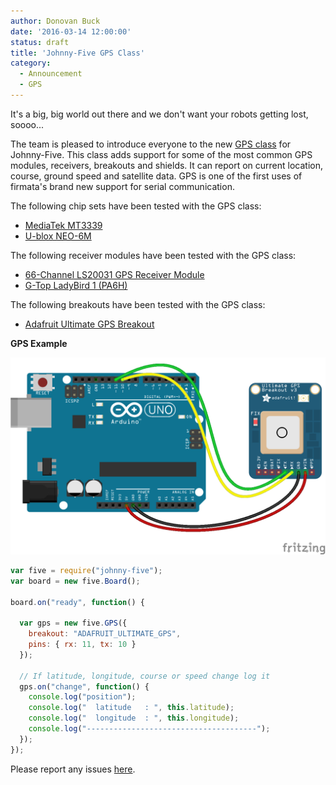 ```yaml
---
author: Donovan Buck
date: '2016-03-14 12:00:00'
status: draft
title: 'Johnny-Five GPS Class'
category:
  - Announcement
  - GPS
---
```


It's a big, big world out there and we don't want your robots getting lost, soooo...

The team is pleased to introduce everyone to the new [GPS class](http://johnny-five.io/api/gps/) for Johnny-Five. This class adds support for some of the most common GPS modules, receivers, breakouts and shields. It can report on current location, course, ground speed and satellite data. GPS is one of the first uses of firmata's brand new support for serial communication.

The following chip sets have been tested with the GPS class:
- [MediaTek MT3339](http://www.mediatek.com/en/products/connectivity/gps/mt3339)
- [U-blox NEO-6M](https://www.u-blox.com/en/product/neo-6-series)

The following receiver modules have been tested with the GPS class:
- [66-Channel LS20031 GPS Receiver Module](https://www.pololu.com/product/2138)
- [G-Top LadyBird 1 (PA6H)](http://www.gtop-tech.com/en/product/LadyBird-1-PA6H/MT3339_GPS_Module_04.html)

The following breakouts have been tested with the GPS class:
- [Adafruit Ultimate GPS Breakout](https://www.adafruit.com/products/746)

**GPS Example**

![gps.png](https://raw.githubusercontent.com/rwaldron/johnny-five/master/docs/breadboard/gps-adafruit.png)

```js
var five = require("johnny-five");
var board = new five.Board();

board.on("ready", function() {

  var gps = new five.GPS({
    breakout: "ADAFRUIT_ULTIMATE_GPS",
    pins: { rx: 11, tx: 10 }
  });

  // If latitude, longitude, course or speed change log it
  gps.on("change", function() {
    console.log("position");
    console.log("  latitude   : ", this.latitude);
    console.log("  longitude  : ", this.longitude);
    console.log("--------------------------------------");
  });
});
```

Please report any issues [here](https://github.com/rwaldron/johnny-five/issues).
